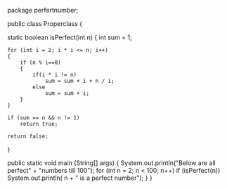package perfertnumber;

public class Properclass {

static boolean isPerfect(int n) 
{ 
	int sum = 1; 

	for (int i = 2; i * i <= n; i++) 
	{ 
		if (n % i==0) 
		{ 
			if(i * i != n) 
				sum = sum + i + n / i; 
			else
				sum = sum + i; 
		} 
	} 

	if (sum == n && n != 1) 
		return true; 

	return false; 
} 

public static void main (String[] args) 
{ 
	System.out.println("Below are all perfect" + 
								"numbers till 100"); 
	for (int n = 2; n < 100; n++) 
		if (isPerfect(n)) 
			System.out.println( n + 
					" is a perfect number"); 
} 
} 
